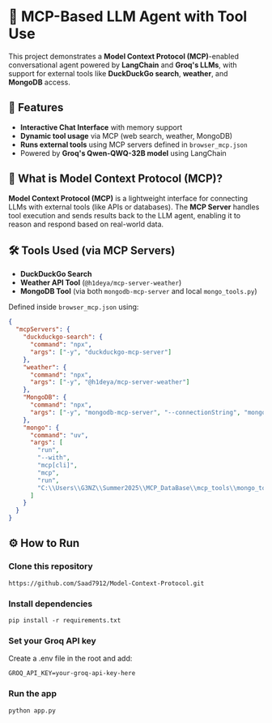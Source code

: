 # 🧠 MCP-Based LLM Agent with Tool Use

This project demonstrates a **Model Context Protocol (MCP)**-enabled conversational agent powered by **LangChain** and **Groq's LLMs**, with support for external tools like **DuckDuckGo search**, **weather**, and **MongoDB** access.

## 🚀 Features

- **Interactive Chat Interface** with memory support
- **Dynamic tool usage** via MCP (web search, weather, MongoDB)
- **Runs external tools** using MCP servers defined in `browser_mcp.json`
- Powered by **Groq's Qwen-QWQ-32B model** using LangChain


## 🧩 What is Model Context Protocol (MCP)?

**Model Context Protocol (MCP)** is a lightweight interface for connecting LLMs with external tools (like APIs or databases). The **MCP Server** handles tool execution and sends results back to the LLM agent, enabling it to reason and respond based on real-world data.

## 🛠️ Tools Used (via MCP Servers)

- **DuckDuckGo Search**
- **Weather API Tool** (`@h1deya/mcp-server-weather`)
- **MongoDB Tool** (via both `mongodb-mcp-server` and local `mongo_tools.py`)

Defined inside `browser_mcp.json` using:

```json
{
  "mcpServers": {
    "duckduckgo-search": {
      "command": "npx",
      "args": ["-y", "duckduckgo-mcp-server"]
    },
    "weather": {
      "command": "npx",
      "args": ["-y", "@h1deya/mcp-server-weather"]
    },
    "MongoDB": {
      "command": "npx",
      "args": ["-y", "mongodb-mcp-server", "--connectionString", "mongodb://localhost:27017/MCP_Sample"]
    },
    "mongo": {
      "command": "uv",
      "args": [
        "run",
        "--with",
        "mcp[cli]",
        "mcp",
        "run",
        "C:\\Users\\G3NZ\\Summer2025\\MCP_DataBase\\mcp_tools\\mongo_tools.py"
      ]
    }
  }
}
```
## ⚙️ How to Run
### Clone this repository
```
https://github.com/Saad7912/Model-Context-Protocol.git
```
### Install dependencies
```
pip install -r requirements.txt
```
### Set your Groq API key
Create a .env file in the root and add:
```
GROQ_API_KEY=your-groq-api-key-here
```
### Run the app
```
python app.py
```

